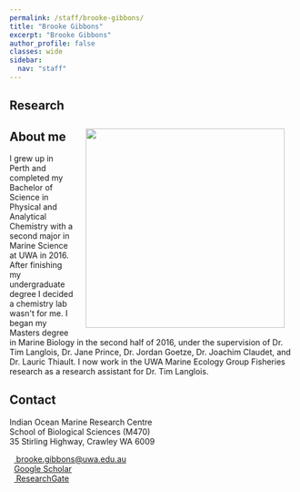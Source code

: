 ```yaml
---
permalink: /staff/brooke-gibbons/
title: "Brooke Gibbons"
excerpt: "Brooke Gibbons"
author_profile: false
classes: wide
sidebar:
  nav: "staff"
---
```

## Research
<img class="philprofile" src='/images/Brooke_WS.jpg' align='right' width="350" hspace="20" vspace="10">

## About me
I grew up in Perth and completed my Bachelor of Science in Physical and Analytical Chemistry with a second major in Marine Science at UWA in 2016. After finishing my undergraduate degree I decided a chemistry lab wasn't for me. I began my Masters degree in Marine Biology in the second half of 2016, under the supervision of Dr. Tim Langlois, Dr. Jane Prince, Dr. Jordan Goetze, Dr. Joachim Claudet, and Dr. Lauric Thiault. I now work in the UWA Marine Ecology Group Fisheries research as a research assistant for Dr. Tim Langlois.

## Contact
<p class="address"><i class="far fa-building"></i> Indian Ocean Marine Research Centre <br>
School of Biological Sciences (M470)<br>
35 Stirling Highway, Crawley WA 6009</p>

<p class="phoneemail"><i class="far fa-envelope-open"></i>&nbsp;&nbsp;<a href="mailto:brooke.gibbons@uwa.edu.au"> brooke.gibbons@uwa.edu.au</a><br>
<i class="fas fa-graduation-cap"></i>&nbsp;&nbsp;<a href="https://scholar.google.com.au/citations?hl=en&user=dr24hoMAAAAJ">Google Scholar</a><br>
<i class="fab fa-researchgate"></i>&nbsp;&nbsp;<a href="https://www.researchgate.net/profile/Brooke_Gibbons"> ResearchGate</a><br>


